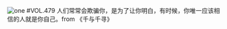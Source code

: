 ![one](http://image.wufazhuce.com/FixUBlkSe_dkjGdfVSpTgEcenr7z)
#VOL.479
人们常常会欺骗你，是为了让你明白，有时候，你唯一应该相信的人就是你自己。from 《千与千寻》